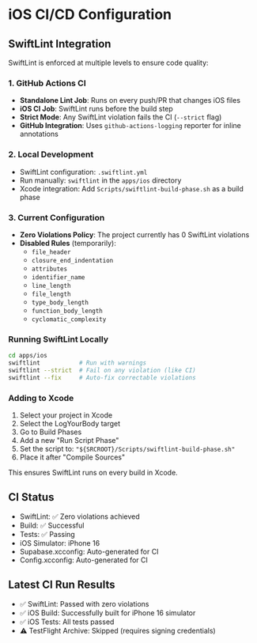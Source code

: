 # iOS CI/CD Configuration

## SwiftLint Integration

SwiftLint is enforced at multiple levels to ensure code quality:

### 1. GitHub Actions CI
- **Standalone Lint Job**: Runs on every push/PR that changes iOS files
- **iOS CI Job**: SwiftLint runs before the build step
- **Strict Mode**: Any SwiftLint violation fails the CI (`--strict` flag)
- **GitHub Integration**: Uses `github-actions-logging` reporter for inline annotations

### 2. Local Development
- SwiftLint configuration: `.swiftlint.yml`
- Run manually: `swiftlint` in the `apps/ios` directory
- Xcode integration: Add `Scripts/swiftlint-build-phase.sh` as a build phase

### 3. Current Configuration
- **Zero Violations Policy**: The project currently has 0 SwiftLint violations
- **Disabled Rules** (temporarily):
  - `file_header`
  - `closure_end_indentation`
  - `attributes`
  - `identifier_name`
  - `line_length`
  - `file_length`
  - `type_body_length`
  - `function_body_length`
  - `cyclomatic_complexity`

### Running SwiftLint Locally
```bash
cd apps/ios
swiftlint           # Run with warnings
swiftlint --strict  # Fail on any violation (like CI)
swiftlint --fix     # Auto-fix correctable violations
```

### Adding to Xcode
1. Select your project in Xcode
2. Select the LogYourBody target
3. Go to Build Phases
4. Add a new "Run Script Phase"
5. Set the script to: `"${SRCROOT}/Scripts/swiftlint-build-phase.sh"`
6. Place it after "Compile Sources"

This ensures SwiftLint runs on every build in Xcode.

## CI Status
- SwiftLint: ✅ Zero violations achieved
- Build: ✅ Successful  
- Tests: ✅ Passing
- iOS Simulator: iPhone 16
- Supabase.xcconfig: Auto-generated for CI
- Config.xcconfig: Auto-generated for CI

## Latest CI Run Results
- ✅ SwiftLint: Passed with zero violations
- ✅ iOS Build: Successfully built for iPhone 16 simulator
- ✅ iOS Tests: All tests passed
- ⚠️ TestFlight Archive: Skipped (requires signing credentials)